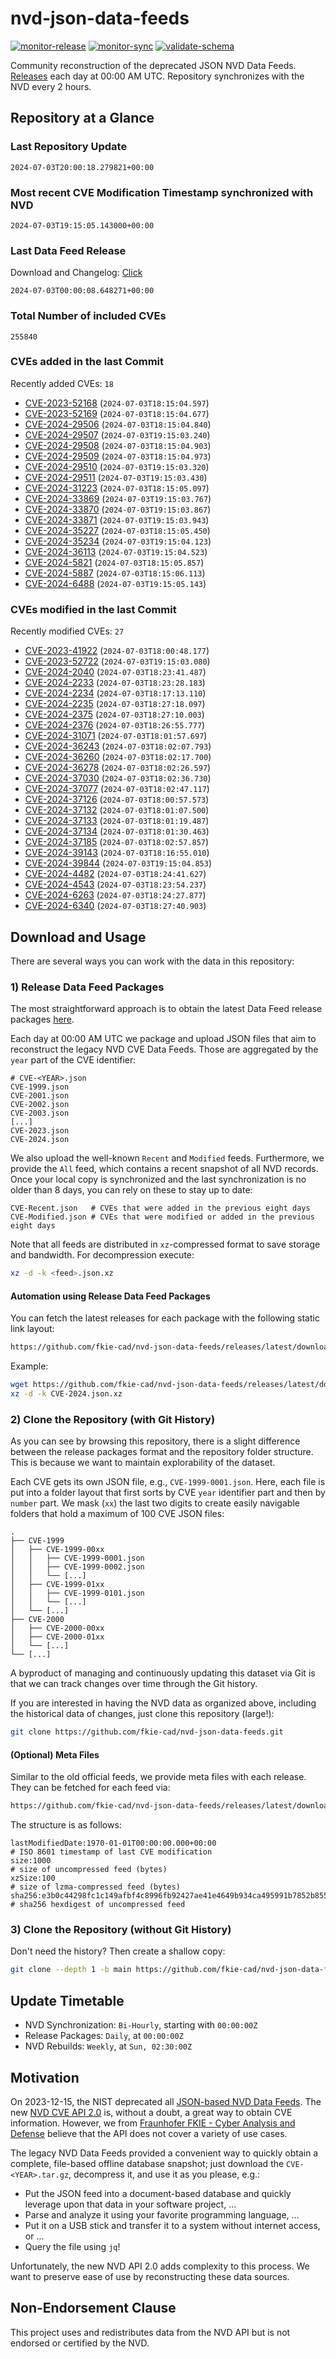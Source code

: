 # nvd-json-data-feeds

[![monitor-release](https://github.com/fkie-cad/nvd-json-data-feeds/actions/workflows/monitor_release.yml/badge.svg)](https://github.com/fkie-cad/nvd-json-data-feeds/actions/workflows/monitor_release.yml)
[![monitor-sync](https://github.com/fkie-cad/nvd-json-data-feeds/actions/workflows/monitor_sync.yml/badge.svg)](https://github.com/fkie-cad/nvd-json-data-feeds/actions/workflows/monitor_sync.yml)
[![validate-schema](https://github.com/fkie-cad/nvd-json-data-feeds/actions/workflows/validate_schema.yml/badge.svg)](https://github.com/fkie-cad/nvd-json-data-feeds/actions/workflows/validate_schema.yml)

Community reconstruction of the deprecated JSON NVD Data Feeds.
[Releases](https://github.com/fkie-cad/nvd-json-data-feeds/releases/latest) each day at 00:00 AM UTC.
Repository synchronizes with the NVD every 2 hours.

## Repository at a Glance

### Last Repository Update

```plain
2024-07-03T20:00:18.279821+00:00
```

### Most recent CVE Modification Timestamp synchronized with NVD

```plain
2024-07-03T19:15:05.143000+00:00
```

### Last Data Feed Release

Download and Changelog: [Click](https://github.com/fkie-cad/nvd-json-data-feeds/releases/latest)

```plain
2024-07-03T00:00:08.648271+00:00
```

### Total Number of included CVEs

```plain
255840
```

### CVEs added in the last Commit

Recently added CVEs: `18`

- [CVE-2023-52168](CVE-2023/CVE-2023-521xx/CVE-2023-52168.json) (`2024-07-03T18:15:04.597`)
- [CVE-2023-52169](CVE-2023/CVE-2023-521xx/CVE-2023-52169.json) (`2024-07-03T18:15:04.677`)
- [CVE-2024-29506](CVE-2024/CVE-2024-295xx/CVE-2024-29506.json) (`2024-07-03T18:15:04.840`)
- [CVE-2024-29507](CVE-2024/CVE-2024-295xx/CVE-2024-29507.json) (`2024-07-03T19:15:03.240`)
- [CVE-2024-29508](CVE-2024/CVE-2024-295xx/CVE-2024-29508.json) (`2024-07-03T18:15:04.903`)
- [CVE-2024-29509](CVE-2024/CVE-2024-295xx/CVE-2024-29509.json) (`2024-07-03T18:15:04.973`)
- [CVE-2024-29510](CVE-2024/CVE-2024-295xx/CVE-2024-29510.json) (`2024-07-03T19:15:03.320`)
- [CVE-2024-29511](CVE-2024/CVE-2024-295xx/CVE-2024-29511.json) (`2024-07-03T19:15:03.430`)
- [CVE-2024-31223](CVE-2024/CVE-2024-312xx/CVE-2024-31223.json) (`2024-07-03T18:15:05.097`)
- [CVE-2024-33869](CVE-2024/CVE-2024-338xx/CVE-2024-33869.json) (`2024-07-03T19:15:03.767`)
- [CVE-2024-33870](CVE-2024/CVE-2024-338xx/CVE-2024-33870.json) (`2024-07-03T19:15:03.867`)
- [CVE-2024-33871](CVE-2024/CVE-2024-338xx/CVE-2024-33871.json) (`2024-07-03T19:15:03.943`)
- [CVE-2024-35227](CVE-2024/CVE-2024-352xx/CVE-2024-35227.json) (`2024-07-03T18:15:05.450`)
- [CVE-2024-35234](CVE-2024/CVE-2024-352xx/CVE-2024-35234.json) (`2024-07-03T19:15:04.123`)
- [CVE-2024-36113](CVE-2024/CVE-2024-361xx/CVE-2024-36113.json) (`2024-07-03T19:15:04.523`)
- [CVE-2024-5821](CVE-2024/CVE-2024-58xx/CVE-2024-5821.json) (`2024-07-03T18:15:05.857`)
- [CVE-2024-5887](CVE-2024/CVE-2024-58xx/CVE-2024-5887.json) (`2024-07-03T18:15:06.113`)
- [CVE-2024-6488](CVE-2024/CVE-2024-64xx/CVE-2024-6488.json) (`2024-07-03T19:15:05.143`)


### CVEs modified in the last Commit

Recently modified CVEs: `27`

- [CVE-2023-41922](CVE-2023/CVE-2023-419xx/CVE-2023-41922.json) (`2024-07-03T18:00:48.177`)
- [CVE-2023-52722](CVE-2023/CVE-2023-527xx/CVE-2023-52722.json) (`2024-07-03T19:15:03.080`)
- [CVE-2024-2040](CVE-2024/CVE-2024-20xx/CVE-2024-2040.json) (`2024-07-03T18:23:41.487`)
- [CVE-2024-2233](CVE-2024/CVE-2024-22xx/CVE-2024-2233.json) (`2024-07-03T18:23:28.183`)
- [CVE-2024-2234](CVE-2024/CVE-2024-22xx/CVE-2024-2234.json) (`2024-07-03T18:17:13.110`)
- [CVE-2024-2235](CVE-2024/CVE-2024-22xx/CVE-2024-2235.json) (`2024-07-03T18:27:18.097`)
- [CVE-2024-2375](CVE-2024/CVE-2024-23xx/CVE-2024-2375.json) (`2024-07-03T18:27:10.003`)
- [CVE-2024-2376](CVE-2024/CVE-2024-23xx/CVE-2024-2376.json) (`2024-07-03T18:26:55.777`)
- [CVE-2024-31071](CVE-2024/CVE-2024-310xx/CVE-2024-31071.json) (`2024-07-03T18:01:57.697`)
- [CVE-2024-36243](CVE-2024/CVE-2024-362xx/CVE-2024-36243.json) (`2024-07-03T18:02:07.793`)
- [CVE-2024-36260](CVE-2024/CVE-2024-362xx/CVE-2024-36260.json) (`2024-07-03T18:02:17.700`)
- [CVE-2024-36278](CVE-2024/CVE-2024-362xx/CVE-2024-36278.json) (`2024-07-03T18:02:26.597`)
- [CVE-2024-37030](CVE-2024/CVE-2024-370xx/CVE-2024-37030.json) (`2024-07-03T18:02:36.730`)
- [CVE-2024-37077](CVE-2024/CVE-2024-370xx/CVE-2024-37077.json) (`2024-07-03T18:02:47.117`)
- [CVE-2024-37126](CVE-2024/CVE-2024-371xx/CVE-2024-37126.json) (`2024-07-03T18:00:57.573`)
- [CVE-2024-37132](CVE-2024/CVE-2024-371xx/CVE-2024-37132.json) (`2024-07-03T18:01:07.500`)
- [CVE-2024-37133](CVE-2024/CVE-2024-371xx/CVE-2024-37133.json) (`2024-07-03T18:01:19.487`)
- [CVE-2024-37134](CVE-2024/CVE-2024-371xx/CVE-2024-37134.json) (`2024-07-03T18:01:30.463`)
- [CVE-2024-37185](CVE-2024/CVE-2024-371xx/CVE-2024-37185.json) (`2024-07-03T18:02:57.857`)
- [CVE-2024-39143](CVE-2024/CVE-2024-391xx/CVE-2024-39143.json) (`2024-07-03T18:16:55.010`)
- [CVE-2024-39844](CVE-2024/CVE-2024-398xx/CVE-2024-39844.json) (`2024-07-03T19:15:04.853`)
- [CVE-2024-4482](CVE-2024/CVE-2024-44xx/CVE-2024-4482.json) (`2024-07-03T18:24:41.627`)
- [CVE-2024-4543](CVE-2024/CVE-2024-45xx/CVE-2024-4543.json) (`2024-07-03T18:23:54.237`)
- [CVE-2024-6263](CVE-2024/CVE-2024-62xx/CVE-2024-6263.json) (`2024-07-03T18:24:27.877`)
- [CVE-2024-6340](CVE-2024/CVE-2024-63xx/CVE-2024-6340.json) (`2024-07-03T18:27:40.903`)


## Download and Usage

There are several ways you can work with the data in this repository:

### 1) Release Data Feed Packages

The most straightforward approach is to obtain the latest Data Feed release packages [here](https://github.com/fkie-cad/nvd-json-data-feeds/releases/latest).

Each day at 00:00 AM UTC we package and upload JSON files that aim to reconstruct the legacy NVD CVE Data Feeds.
Those are aggregated by the `year` part of the CVE identifier:

```
# CVE-<YEAR>.json
CVE-1999.json
CVE-2001.json
CVE-2002.json
CVE-2003.json
[...]
CVE-2023.json
CVE-2024.json
```

We also upload the well-known `Recent` and `Modified` feeds.
Furthermore, we provide the `All` feed, which contains a recent snapshot of all NVD records.
Once your local copy is synchronized and the last synchronization is no older than 8 days, you can rely on these to stay up to date:

```plain
CVE-Recent.json   # CVEs that were added in the previous eight days
CVE-Modified.json # CVEs that were modified or added in the previous eight days
```

Note that all feeds are distributed in `xz`-compressed format to save storage and bandwidth.
For decompression execute:

```sh
xz -d -k <feed>.json.xz
```

#### Automation using Release Data Feed Packages

You can fetch the latest releases for each package with the following static link layout:

```sh
https://github.com/fkie-cad/nvd-json-data-feeds/releases/latest/download/CVE-<YEAR>.json.xz
```

Example:

```sh
wget https://github.com/fkie-cad/nvd-json-data-feeds/releases/latest/download/CVE-2024.json.xz
xz -d -k CVE-2024.json.xz
```

### 2) Clone the Repository (with Git History)

As you can see by browsing this repository, there is a slight difference between the release packages format and the repository folder structure.
This is because we want to maintain explorability of the dataset.

Each CVE gets its own JSON file, e.g., `CVE-1999-0001.json`.
Here, each file is put into a folder layout that first sorts by CVE `year` identifier part and then by `number` part.
We mask (`xx`) the last two digits to create easily navigable folders that hold a maximum of 100 CVE JSON files:

```plain
.
├── CVE-1999
│   ├── CVE-1999-00xx
│   │   ├── CVE-1999-0001.json
│   │   ├── CVE-1999-0002.json
│   │   └── [...]
│   ├── CVE-1999-01xx
│   │   ├── CVE-1999-0101.json
│   │   └── [...]
│   └── [...]
├── CVE-2000
│   ├── CVE-2000-00xx
│   ├── CVE-2000-01xx
│   └── [...]
└── [...]
```

A byproduct of managing and continuously updating this dataset via Git is that we can track changes over time through the Git history.

If you are interested in having the NVD data as organized above, including the historical data of changes, just clone this repository (large!):

```sh
git clone https://github.com/fkie-cad/nvd-json-data-feeds.git
```

#### (Optional) Meta Files

Similar to the old official feeds, we provide meta files with each release. They can be fetched for each feed via:

```sh
https://github.com/fkie-cad/nvd-json-data-feeds/releases/latest/download/CVE-<YEAR>.meta
```

The structure is as follows:

```plain
lastModifiedDate:1970-01-01T00:00:00.000+00:00                          # ISO 8601 timestamp of last CVE modification
size:1000                                                               # size of uncompressed feed (bytes)
xzSize:100                                                              # size of lzma-compressed feed (bytes)
sha256:e3b0c44298fc1c149afbf4c8996fb92427ae41e4649b934ca495991b7852b855 # sha256 hexdigest of uncompressed feed
```

### 3) Clone the Repository (without Git History)

Don't need the history? Then create a shallow copy:

```sh
git clone --depth 1 -b main https://github.com/fkie-cad/nvd-json-data-feeds.git
```


## Update Timetable

* NVD Synchronization: `Bi-Hourly`, starting with `00:00:00Z`
* Release Packages: `Daily`, at `00:00:00Z`
* NVD Rebuilds: `Weekly`, at `Sun, 02:30:00Z`


## Motivation

On 2023-12-15, the NIST deprecated all [JSON-based NVD Data Feeds](https://nvd.nist.gov/vuln/data-feeds#divRetirementBanner-1).
The new [NVD CVE API 2.0](https://nvd.nist.gov/developers/vulnerabilities) is, without a doubt, a great way to obtain CVE information.
However, we from [Fraunhofer FKIE - Cyber Analysis and Defense](https://www.fkie.fraunhofer.de/en/departments/cad.html) believe that the API does not cover a variety of use cases.

The legacy NVD Data Feeds provided a convenient way to quickly obtain a complete, file-based offline database snapshot; just download the `CVE-<YEAR>.tar.gz`, decompress it, and use it as you please, e.g.:

- Put the JSON feed into a document-based database and quickly leverage upon that data in your software project, ...
- Parse and analyze it using your favorite programming language, ...
- Put it on a USB stick and transfer it to a system without internet access, or ...
- Query the file using `jq`!

Unfortunately, the new NVD API 2.0 adds complexity to this process.
We want to preserve ease of use by reconstructing these data sources.

## Non-Endorsement Clause

This project uses and redistributes data from the NVD API but is not endorsed or certified by the NVD.